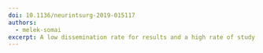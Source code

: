 ```yaml
---
doi: 10.1136/neurintsurg-2019-015117
authors:
  - melek-somai
excerpt: A low dissemination rate for results and a high rate of study non-completion, as well as lack of geographic dispersion of trials appear to be major challenges in the field.
---
```


